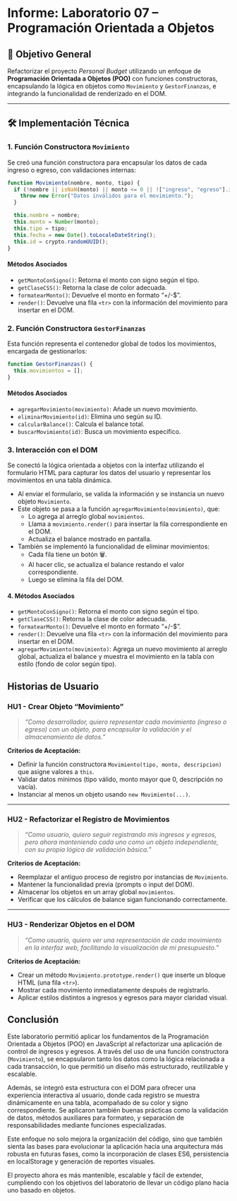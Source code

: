 # Informe: Laboratorio 07 – Programación Orientada a Objetos

## 🎯 Objetivo General

Refactorizar el proyecto *Personal Budget* utilizando un enfoque de **Programación Orientada a Objetos (POO)** con funciones constructoras, encapsulando la lógica en objetos como `Movimiento` y `GestorFinanzas`, e integrando la funcionalidad de renderizado en el DOM.

---

## 🛠️ Implementación Técnica

### 1. Función Constructora `Movimiento`

Se creó una función constructora para encapsular los datos de cada ingreso o egreso, con validaciones internas:

```js
function Movimiento(nombre, monto, tipo) {
  if (!nombre || isNaN(monto) || monto <= 0 || !["ingreso", "egreso"].includes(tipo)) {
    throw new Error("Datos inválidos para el movimiento.");
  }

  this.nombre = nombre;
  this.monto = Number(monto);
  this.tipo = tipo;
  this.fecha = new Date().toLocaleDateString();
  this.id = crypto.randomUUID();
}
```

#### Métodos Asociados

- `getMontoConSigno()`: Retorna el monto con signo según el tipo.
- `getClaseCSS()`: Retorna la clase de color adecuada.
- `formatearMonto()`: Devuelve el monto en formato “+/-$”.
- `render()`: Devuelve una fila `<tr>` con la información del movimiento para insertar en el DOM.

### 2. Función Constructora `GestorFinanzas`

Esta función representa el contenedor global de todos los movimientos, encargada de gestionarlos:

```js
function GestorFinanzas() {
  this.movimientos = [];
}
```

#### Métodos Asociados

- `agregarMovimiento(movimiento)`: Añade un nuevo movimiento.
- `eliminarMovimiento(id)`: Elimina uno según su ID.
- `calcularBalance()`: Calcula el balance total.
- `buscarMovimiento(id)`: Busca un movimiento específico.

### 3. Interacción con el DOM

Se conectó la lógica orientada a objetos con la interfaz utilizando el formulario HTML para capturar los datos del usuario y representar los movimientos en una tabla dinámica.

- Al enviar el formulario, se valida la información y se instancia un nuevo objeto `Movimiento`.
- Este objeto se pasa a la función `agregarMovimiento(movimiento)`, que:
  - Lo agrega al arreglo global `movimientos`.
  - Llama a `movimiento.render()` para insertar la fila correspondiente en el DOM.
  - Actualiza el balance mostrado en pantalla.
- También se implementó la funcionalidad de eliminar movimientos:
  - Cada fila tiene un botón 🗑️.
  - Al hacer clic, se actualiza el balance restando el valor correspondiente.
  - Luego se elimina la fila del DOM.

#### 4. Métodos Asociados

- `getMontoConSigno()`: Retorna el monto con signo según el tipo.
- `getClaseCSS()`: Retorna la clase de color adecuada.
- `formatearMonto()`: Devuelve el monto en formato “+/-$”.
- `render()`: Devuelve una fila `<tr>` con la información del movimiento para insertar en el DOM.
- `agregarMovimiento(movimiento)`: Agrega un nuevo movimiento al arreglo global, actualiza el balance y muestra el movimiento en la tabla con estilo (fondo de color según tipo).

## Historias de Usuario

### HU1 - Crear Objeto “Movimiento”

> *“Como desarrollador, quiero representar cada movimiento (ingreso o egreso) con un objeto, para encapsular la validación y el almacenamiento de datos.”*

**Criterios de Aceptación:**
- Definir la función constructora `Movimiento(tipo, monto, descripcion)` que asigne valores a `this`.
- Validar datos mínimos (tipo válido, monto mayor que 0, descripción no vacía).
- Instanciar al menos un objeto usando `new Movimiento(...)`.

---

### HU2 - Refactorizar el Registro de Movimientos

> *“Como usuario, quiero seguir registrando mis ingresos y egresos, pero ahora manteniendo cada uno como un objeto independiente, con su propia lógica de validación básica.”*

**Criterios de Aceptación:**
- Reemplazar el antiguo proceso de registro por instancias de `Movimiento`.
- Mantener la funcionalidad previa (prompts o input del DOM).
- Almacenar los objetos en un array global `movimientos`.
- Verificar que los cálculos de balance sigan funcionando correctamente.

---

### HU3 - Renderizar Objetos en el DOM

> *“Como usuario, quiero ver una representación de cada movimiento en la interfaz web, facilitando la visualización de mi presupuesto.”*

**Criterios de Aceptación:**
- Crear un método `Movimiento.prototype.render()` que inserte un bloque HTML (una fila `<tr>`).
- Mostrar cada movimiento inmediatamente después de registrarlo.
- Aplicar estilos distintos a ingresos y egresos para mayor claridad visual.

## Conclusión

Este laboratorio permitió aplicar los fundamentos de la Programación Orientada a Objetos (POO) en JavaScript al refactorizar una aplicación de control de ingresos y egresos. A través del uso de una función constructora (`Movimiento`), se encapsularon tanto los datos como la lógica relacionada a cada transacción, lo que permitió un diseño más estructurado, reutilizable y escalable.

Además, se integró esta estructura con el DOM para ofrecer una experiencia interactiva al usuario, donde cada registro se muestra dinámicamente en una tabla, acompañado de su color y signo correspondiente. Se aplicaron también buenas prácticas como la validación de datos, métodos auxiliares para formateo, y separación de responsabilidades mediante funciones especializadas.

Este enfoque no solo mejora la organización del código, sino que también sienta las bases para evolucionar la aplicación hacia una arquitectura más robusta en futuras fases, como la incorporación de clases ES6, persistencia en localStorage y generación de reportes visuales.

El proyecto ahora es más mantenible, escalable y fácil de extender, cumpliendo con los objetivos del laboratorio de llevar un código plano hacia uno basado en objetos.
